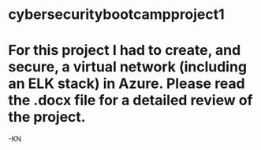 # cybersecuritybootcampproject1

# For this project I had to create, and secure, a virtual network (including an ELK stack) in Azure. Please read the .docx file for a detailed review of the project.

-KN
